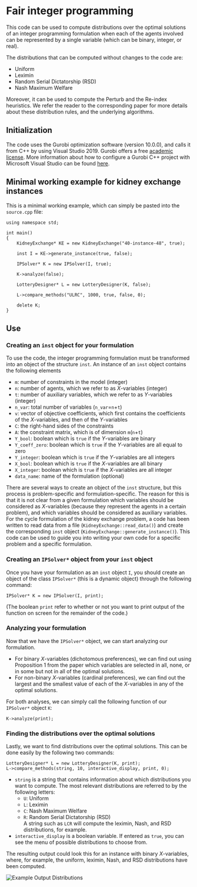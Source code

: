 # Fair integer programming

This code can be used to compute distributions over the optimal solutions of an integer programming formulation when each of the agents involved can be represented by a single variable (which can be binary, integer, or real).

The distributions that can be computed without changes to the code are:
* Uniform
* Leximin
* Random Serial Dictatorship (RSD)
* Nash Maximum Welfare

Moreover, it can be used to compute the Perturb and the Re-index heuristics. We refer the reader to the corresponding paper for more details about these distribution rules, and the underlying algorithms.

## Initialization
The code uses the Gurobi optimization software (version 10.0.0), and calls it from C++ by using Visual Studio 2019. Gurobi offers a free [academic license][2]. More information about how to configure a Gurobi C++ project with Microsoft Visual Studio can be found [here][1].

[1]: https://support.gurobi.com/hc/en-us/articles/360013194392-How-do-I-configure-a-new-Gurobi-C-project-with-Microsoft-Visual-Studio-2017-
[2]: https://www.gurobi.com/academia/academic-program-and-licenses/

## Minimal working example for kidney exchange instances
This is a minimal working example, which can simply be pasted into the `source.cpp` file:  

```
using namespace std;

int main()
{
	KidneyExchange* KE = new KidneyExchange("40-instance-48", true);

	inst I = KE->generate_instance(true, false);
	
	IPSolver* K = new IPSolver(I, true);
	
	K->analyze(false);
	
	LotteryDesigner* L = new LotteryDesigner(K, false);

	L->compare_methods("ULRC", 1000, true, false, 0);
	
	delete K;	
}
```

## Use
### Creating an `inst` object for your formulation
To use the code, the integer programming formulation must be transformed into an object of the structure `inst`. An instance of an `inst` object contains the following elements
* `m`: number of constraints in the model (integer)
* `n`: number of agents, which we refer to as $X$-variables (integer)
* `t`: number of auxiliary variables, which we refer to as $Y$-variables (integer)
* `n_var`: total number of variables (`n_var`=`n`+`t`)
* `v`: vector of objective coefficients, which first contains the coefficients of the $X$-variables, and then of the $Y$-variables
* `C`: the right-hand sides of the constraints
* `A`: the constraint matrix, which is of dimension `m`(`n`+`t`)
* `Y_bool`: boolean which is `true` if the $Y$-variables are binary
* `Y_coeff_zero`: boolean which is `true` if the $Y$-variables are all equal to zero
* `Y_integer`: boolean which is `true` if the $Y$-variables are all integers
* `X_bool`: boolean which is `true` if the $X$-variables are all binary
* `X_integer`: boolean which is `true` if the $X$-variables are all integer
* `data_name`: name of the formulation (optional)

There are several ways to create an object of the `inst` structure, but this process is problem-specific and formulation-specific. The reason for this is that it is not clear from a given formulation which variables should be considered as $X$-variables (because they represent the agents in a certain problem), and which variables should be considered as auxiliary variables. For the cycle formulation of the kidney exchange problem, a code has been written to read data from a file (`KidneyExchange::read_data()`) and create the corresponding `inst` object (`KidneyExchange::generate_instance()`). This code can be used to guide you into writing your own code for a specific problem and a specific formulation.

### Creating an `IPSolver*` object from your `inst` object
Once you have your formulation as an `inst` object `I`, you should create an object of the class `IPSolver*` (this is a dynamic object) through the following command:  

```
IPSolver* K = new IPSolver(I, print);
```  

(The boolean `print` refer to whether or not you want to print output of the function on screen for the remainder of the code.)

### Analyzing your formulation
Now that we have the `IPSolver*` object, we can start analyzing our formulation.  
* For binary $X$-variables (dichotomous preferences), we can find out using Proposition 1 from the paper which variables are selected in all, none, or in some but not in all of the optimal solutions.
* For non-binary $X$-variables (cardinal preferences), we can find out the largest and the smallest value of each of the $X$-variables in any of the optimal solutions.

For both analyses, we can simply call the following function of our `IPSolver*` object `K`:  

```
K->analyze(print);
```

### Finding the distributions over the optimal solutions
Lastly, we want to find distributions over the optimal solutions. This can be done easily by the following two commands:

```
LotteryDesigner* L = new LotteryDesigner(K, print);
L->compare_methods(string, 10, interactive_display, print, 0);
```

* `string` is a string that contains information about which distributions you want to compute. The most relevant distributions are referred to by the following letters:
     * `U`: Uniform
     * `L`: Leximin
     * `C`: Nash Maximum Welfare
     * `R`: Random Serial Dictatorship (RSD)  
  A string such as `LCR` will compute the leximin, Nash, and RSD distributions, for example.
* `interactive_display` is a boolean variable. If entered as `true`, you can see the menu of possible distributions to choose from.

The resulting output could look this for an instance with binary $X$-variables, where, for example, the uniform, leximin, Nash, and RSD distributions have been computed.  

![Example Output Distributions](https://github.com/DemeulemeesterT/Fair-Integer-Programming/assets/59369043/954b0065-070a-4991-a18c-f5221bfc5675)


  


